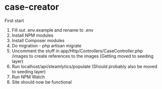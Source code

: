 # case-creator

First start

1. Fill out .env.example and rename to .env
2. Install NPM modules
3. Install Composer modules
3. Do migration - php artisan migrate
4. Uncomment the stuff in app/Http/Controllers/CaseController.php /images to create references to the images (Getting moved to seeding layer)
5. Run localhost/api/steamlytics/populate (Should probably also be moved to seeding layer)
6. Run NPM Watch
7. Site should now be functional
